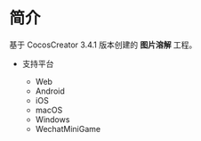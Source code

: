
# 简介
基于 CocosCreator 3.4.1 版本创建的 **图片溶解** 工程。


* 支持平台

    - Web
    - Android
    - iOS
    - macOS
    - Windows
    - WechatMiniGame